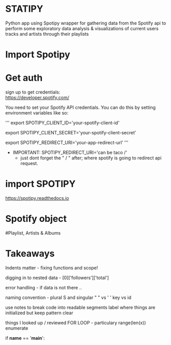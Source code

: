 # STATIPY
Python app using Spotipy wrapper for gathering data from the Spotify api to perform some exploratory data analysis &amp; visualizations of current users tracks and artists through their playlists

# Import Spotipy

# Get auth

sign up to get credentials:
<br>
https://developer.spotify.com/

You need to set your Spotify API credentials. You can do this by
setting environment variables like so:
<br>

'''
export SPOTIPY_CLIENT_ID='your-spotify-client-id'


export SPOTIPY_CLIENT_SECRET='your-spotify-client-secret'


export SPOTIPY_REDIRECT_URI='your-app-redirect-url'
'''


* IMPORTANT: SPOTIPY_REDIRECT_URI='can be taco /'
  - just dont forget the " / " after; where spotify is going to redirect api request.

# import SPOTIPY
https://spotipy.readthedocs.io

# Spotify object

#Playlist, Artists & Albums


# Takeaways

Indents matter -
  fixing functions and scope!

digging in to nested data -
  [0]['followers']['total']

error handling -
  if data is not there ..

naming convention -
  plural S and singular
  " " vs ' '
  key vs id

use notes to break code into readable segments
  label where things are initialized but keep pattern clear

things I looked up / reviewed
  FOR LOOP - particulary range(len(x))
  enumerate


if __name__ == '__main__':
